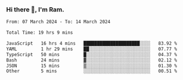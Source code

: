 ### Hi there 👋, I'm Ram.

<!--START_SECTION:waka-->

```txt
From: 07 March 2024 - To: 14 March 2024

Total Time: 19 hrs 9 mins

JavaScript   16 hrs 4 mins   █████████████████████░░░░   83.92 %
YAML         1 hr 29 mins    ██░░░░░░░░░░░░░░░░░░░░░░░   07.77 %
TypeScript   50 mins         █░░░░░░░░░░░░░░░░░░░░░░░░   04.37 %
Bash         24 mins         ▓░░░░░░░░░░░░░░░░░░░░░░░░   02.12 %
JSON         15 mins         ▒░░░░░░░░░░░░░░░░░░░░░░░░   01.30 %
Other        5 mins          ░░░░░░░░░░░░░░░░░░░░░░░░░   00.51 %
```

<!--END_SECTION:waka-->
